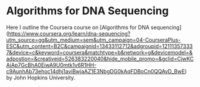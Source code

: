 # Algorithms for DNA Sequencing

Here I outline the Coursera course on [Algorithms for DNA sequencing] (https://www.coursera.org/learn/dna-sequencing?utm_source=gg&utm_medium=sem&utm_campaign=04-CourseraPlus-ESC&utm_content=B2C&campaignid=13433112712&adgroupid=121113573337&device=c&keyword=coursera&matchtype=b&network=g&devicemodel=&adpostion=&creativeid=526383220040&hide_mobile_promo=&gclid=CjwKCAiAp7GcBhA0EiwA9U0mtk1v6R1HH-c9AunhAb73ehoc14dhj1aviBwjaAZ1E3NbgDG0kAqFDBoCn0QQAvD_BwE) by John Hopkins University.
